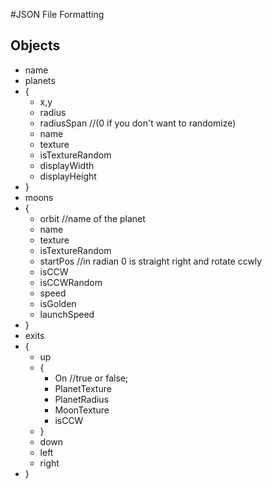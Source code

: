 #JSON File Formatting
## Objects
* name
* planets
* {
	* x,y
	* radius
	* radiusSpan  //(0 if you don't want to randomize)
	* name
	* texture
	* isTextureRandom
	* displayWidth
	* displayHeight
* }
* moons
* {
	* orbit //name of the planet
	* name
	* texture
	* isTextureRandom
	* startPos //in radian 0 is straight right and rotate ccwly
	* isCCW
	* isCCWRandom
	* speed
	* isGolden
	* launchSpeed
* }
* exits
* {
	* up
	* {
		* On //true or false; 
		* PlanetTexture
		* PlanetRadius
		* MoonTexture
		* isCCW
	* }
	* down
	* left
	* right
* }
## 